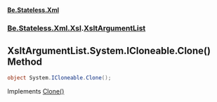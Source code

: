 #### [Be.Stateless.Xml](README.md 'README')
### [Be.Stateless.Xml.Xsl](Be.Stateless.Xml.Xsl.md 'Be.Stateless.Xml.Xsl').[XsltArgumentList](XsltArgumentList.md 'Be.Stateless.Xml.Xsl.XsltArgumentList')

## XsltArgumentList.System.ICloneable.Clone() Method

```csharp
object System.ICloneable.Clone();
```

Implements [Clone()](https://docs.microsoft.com/en-us/dotnet/api/System.ICloneable.Clone 'System.ICloneable.Clone')